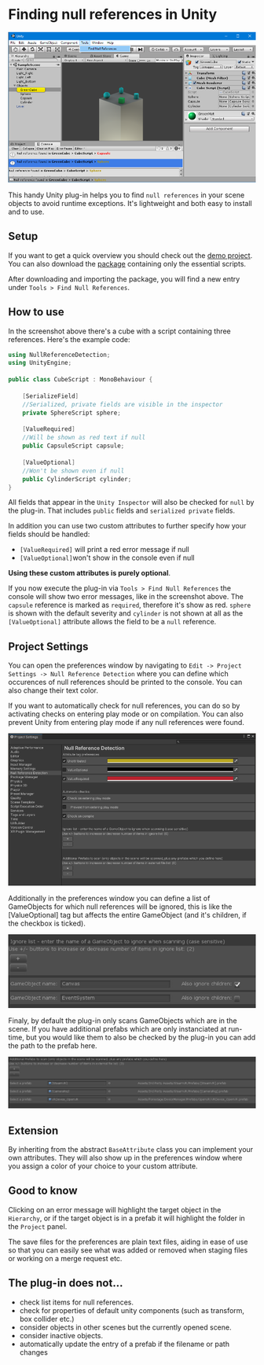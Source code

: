 # Finding null references in Unity

![alt text](https://raw.githubusercontent.com/Moolt/Unity-Null-Reference-Detection/master/Documentation/screenshot.png "screenshot")

This handy Unity plug-in helps you to find `null references` in your scene objects to avoid runtime exceptions. It's lightweight and both easy to install and to use.

## Setup

If you want to get a quick overview you should check out the [demo project](https://github.com/Moolt/Unity-Null-Reference-Detection/archive/master.zip). 
You can also download the [package](https://github.com/Moolt/Unity-Null-Reference-Detection/raw/master/null-reference-detection.unitypackage) containing only the essential scripts.

After downloading and importing the package, you will find a new entry under `Tools > Find Null References`.

## How to use

In the screenshot above there's a cube with a script containing three references. Here's the example code:

```csharp
using NullReferenceDetection;
using UnityEngine;

public class CubeScript : MonoBehaviour {

    [SerializeField]
    //Serialized, private fields are visible in the inspector
    private SphereScript sphere;

    [ValueRequired]
    //Will be shown as red text if null
    public CapsuleScript capsule;

    [ValueOptional]
    //Won't be shown even if null
    public CylinderScript cylinder;
}
```

All fields that appear in the `Unity Inspector` will also be checked for `null` by the plug-in. That includes `public` fields and `serialized private` fields.

In addition you can use two custom attributes to further specify how your fields should be handled:
  * `[ValueRequired]` will print a red error message if null
  * `[ValueOptional]`won't show in the console even if null

__Using these custom attributes is purely optional__.

If you now execute the plug-in via `Tools > Find Null References` the console will show two error messages, like in the screenshot above. The `capsule` reference is marked as `required`, therefore it's show as red. `sphere` is shown with the default severity and `cylinder` is not shown at all as the `[ValueOptional]` attribute allows the field to be a `null` reference.

## Project Settings

You can open the preferences window by navigating to `Edit -> Project Settings -> Null Reference Detection` where you can define which occurences of null references should be printed to the console. You can also change their text color.

If you want to automatically check for null references, you can do so by activating checks on entering play mode or on compilation. You can also prevent Unity from entering play mode if any null references were found.

![alt text](https://raw.githubusercontent.com/Moolt/Unity-Null-Reference-Detection/master/Documentation/settings_screen.png "preferences")

Additionally in the preferences window you can define a list of GameObjects for which null references will be ignored, this is like the [ValueOptional] tag but affects the entire GameObject (and it's children, if the checkbox is ticked).

![alt text](https://raw.githubusercontent.com/Moolt/Unity-Null-Reference-Detection/master/Documentation/settings_screen_ignore.png "ignore list")

Finaly, by default the plug-in only scans GameObjects which are in the scene. If you have additional prefabs which are only instanciated at run-time, but you would like them to also be checked by the plug-in you can add the path to the prefab here.

![alt text](https://raw.githubusercontent.com/Moolt/Unity-Null-Reference-Detection/master/Documentation/settings_screen_prefabs.png "prefabs")


## Extension

By inheriting from the abstract `BaseAttribute` class you can implement your own attributes. They will also show up in the preferences window where you assign a color of your choice to your custom attribute.

## Good to know

Clicking on an error message will highlight the target object in the `Hierarchy`, or if the target object is in a prefab it will highlight the folder in the `Project` panel.

The save files for the preferences are plain text files, aiding in ease of use so that you can easily see what was added or removed when staging files or working on a merge request etc.

## The plug-in does not...
 *  check list items for null references.
 *  check for properties of default unity components (such as transform, box collider etc.)
 *  consider objects in other scenes but the currently opened scene.
 *  consider inactive objects.
 *  automatically update the entry of a prefab if the filename or path changes


